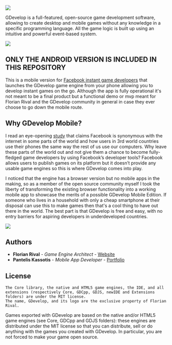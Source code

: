 ![](https://raw.githubusercontent.com/4ian/GDevelop/master/Core/docs/images/gdlogo.png)

GDevelop is a full-featured, open-source game development software, allowing to create desktop and mobile games without any knowledge in a specific programming language. All the game logic is built up using an intuitive and powerful event-based system.

![](https://raw.githubusercontent.com/4ian/GDevelop/master/Core/docs/images/demo.gif)

## ONLY THE ANDROID VERSION IS INCLUDED IN THIS REPOSITORY

This is a mobile version for [Facebook instant game developers](https://developers.facebook.com/) that launches the GDevelop game engine from your phone allowing you to develop instant games on the go. Although the app is fully operational it's not meant to be a final product but a functional demo or mvp meant for Florian Rival and the GDevelop community in general in case they ever choose to go down the mobile route.

## Why GDevelop Mobile?

I read an eye-opening [study](https://qz.com/333313/milliions-of-facebook-users-have-no-idea-theyre-using-the-internet/) that claims Facebook is synonymous with the internet in some parts of the world and how users in 3rd world countries use their phones the same way the rest of us use our computers. Why leave these parts of the world out and not give them a chance to become fully-fledged game developers by using Facebook’s developer tools? Facebook allows users to publish games on its platform but it doesn’t provide any usable game engines so this is where GDevelop comes into play.

I noticed that the engine has a browser version but no mobile apps in the making, so as a member of the open source community myself I took the liberty of transforming the existing browser functionality into a working mobile app to showcase the merits of a possible GDevelop Mobile Edition. If someone who lives in a household with only a cheap smartphone at their disposal can use this to make games then that's a cool thing to have out there in the world. The best part is that GDevelop is free and easy, with no entry barriers for aspiring developers in underdeveloped countries.

![](https://i.imgur.com/VZfD8uW.jpg)

## Authors

* **Florian Rival** - *Game Engine Architect* - [Website](https://gdevelop-app.com/)
* **Pantelis Kassotis** - *Mobile App Developer* - [Portfolio](https://panteliskassotis.com/)

## License

    The Core library, the native and HTML5 game engines, the IDE, and all extensions (respectively Core, GDCpp, GDJS, newIDE and Extensions folders) are under the MIT license.
    The name, GDevelop, and its logo are the exclusive property of Florian Rival.

Games exported with GDevelop are based on the native and/or HTML5 game engines (see Core, GDCpp and GDJS folders): these engines are distributed under the MIT license so that you can distribute, sell or do anything with the games you created with GDevelop. In particular, you are not forced to make your game open source.
